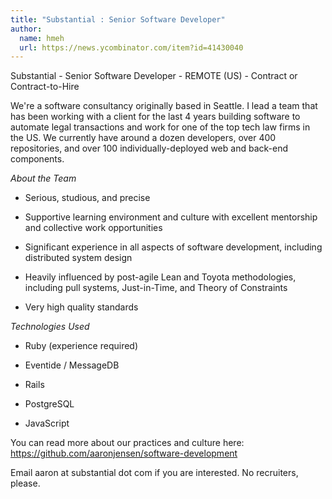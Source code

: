 ```yaml
---
title: "Substantial : Senior Software Developer"
author:
  name: hmeh
  url: https://news.ycombinator.com/item?id=41430040
---
```

Substantial - Senior Software Developer - REMOTE (US) - Contract or Contract-to-Hire

We&#x27;re a software consultancy originally based in Seattle. I lead a team that has been working with a client for the last 4 years building software to automate legal transactions and work for one of the top tech law firms in the US. We currently have around a dozen developers, over 400 repositories, and over 100 individually-deployed web and back-end components.

*About the Team*

* Serious, studious, and precise

* Supportive learning environment and culture with excellent mentorship and collective work opportunities

* Significant experience in all aspects of software development, including distributed system design

* Heavily influenced by post-agile Lean and Toyota methodologies, including pull systems, Just-in-Time, and Theory of Constraints

* Very high quality standards

*Technologies Used*

* Ruby (experience required)

* Eventide &#x2F; MessageDB

* Rails

* PostgreSQL

* JavaScript

You can read more about our practices and culture here: <a href="https:&#x2F;&#x2F;github.com&#x2F;aaronjensen&#x2F;software-development">https:&#x2F;&#x2F;github.com&#x2F;aaronjensen&#x2F;software-development</a>

Email aaron at substantial dot com if you are interested. No recruiters, please.
